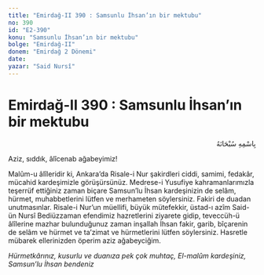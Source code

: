 ```yaml
---
title: "Emirdağ-II 390 : Samsunlu İhsan’ın bir mektubu"
no: 390
id: "E2-390"
konu: "Samsunlu İhsan’ın bir mektubu"
bolge: "Emirdağ-II"
donem: "Emirdağ 2 Dönemi"
date: 
yazar: "Said Nursî"
---
```


# Emirdağ-II 390 : Samsunlu İhsan’ın bir mektubu

<p class="arabic" dir="rtl" title="Meal: “Her türlü noksan sıfatlardan yüce olan Allah’ın adıyla.”">بِاسْمِهِ سُبْحَانَهُ</p>

Aziz, sıddık, âlîcenab ağabeyimiz!

Malûm-u âlîleridir ki, Ankara’da Risale-i Nur şakirdleri ciddi, samimi, fedakâr, mücahid kardeşimizle görüşürsünüz. Medrese-i Yusufiye kahramanlarımızla teşerrüf ettiğiniz zaman biçare Samsun’lu İhsan kardeşinizin de selâm, hürmet, muhabbetlerini lütfen ve merhameten söylersiniz. Fakiri de duadan unutmasınlar. Risale-i Nur’un müellifi, büyük mütefekkir, üstad-ı azîm Said-ün Nursî Bediüzzaman efendimiz hazretlerini ziyarete gidip, teveccüh-ü âlîlerine mazhar bulunduğunuz zaman inşallah İhsan fakir, garib, bîçarenin de selâm ve hürmet ve ta’zimat ve hürmetlerini lütfen söylersiniz. Hasretle mübarek ellerinizden öperim aziz ağabeyciğim.

*Hürmetkârınız, kusurlu ve duanıza pek çok muhtaç,*
*El-malûm kardeşiniz,*
*Samsun’lu İhsan bendeniz*
